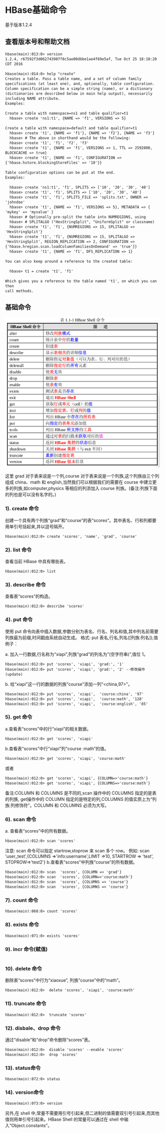 # HBase基础命令
基于版本1.2.4

## 查看版本号和帮助文档

```
hbase(main):013:0> version
1.2.4, r67592f3d062743907f8c5ae00dbbe1ae4f69e5af, Tue Oct 25 18:10:20 CDT 2016

hbase(main):014:0> help "create"
Creates a table. Pass a table name, and a set of column family
specifications (at least one), and, optionally, table configuration.
Column specification can be a simple string (name), or a dictionary
(dictionaries are described below in main help output), necessarily 
including NAME attribute. 
Examples:

Create a table with namespace=ns1 and table qualifier=t1
  hbase> create 'ns1:t1', {NAME => 'f1', VERSIONS => 5}

Create a table with namespace=default and table qualifier=t1
  hbase> create 't1', {NAME => 'f1'}, {NAME => 'f2'}, {NAME => 'f3'}
  hbase> # The above in shorthand would be the following:
  hbase> create 't1', 'f1', 'f2', 'f3'
  hbase> create 't1', {NAME => 'f1', VERSIONS => 1, TTL => 2592000, BLOCKCACHE => true}
  hbase> create 't1', {NAME => 'f1', CONFIGURATION => {'hbase.hstore.blockingStoreFiles' => '10'}}
  
Table configuration options can be put at the end.
Examples:

  hbase> create 'ns1:t1', 'f1', SPLITS => ['10', '20', '30', '40']
  hbase> create 't1', 'f1', SPLITS => ['10', '20', '30', '40']
  hbase> create 't1', 'f1', SPLITS_FILE => 'splits.txt', OWNER => 'johndoe'
  hbase> create 't1', {NAME => 'f1', VERSIONS => 5}, METADATA => { 'mykey' => 'myvalue' }
  hbase> # Optionally pre-split the table into NUMREGIONS, using
  hbase> # SPLITALGO ("HexStringSplit", "UniformSplit" or classname)
  hbase> create 't1', 'f1', {NUMREGIONS => 15, SPLITALGO => 'HexStringSplit'}
  hbase> create 't1', 'f1', {NUMREGIONS => 15, SPLITALGO => 'HexStringSplit', REGION_REPLICATION => 2, CONFIGURATION => {'hbase.hregion.scan.loadColumnFamiliesOnDemand' => 'true'}}
  hbase> create 't1', {NAME => 'f1', DFS_REPLICATION => 1}

You can also keep around a reference to the created table:

  hbase> t1 = create 't1', 'f1'

Which gives you a reference to the table named 't1', on which you can then
call methods.
```

## 基础命令
![hbase shell基础命令](/_img/hbase-shell.png)

这里 grad 对于表来说是一个列,course 对于表来说是一个列族,这个列族由三个列组成 china、math 和 english,当然我们可以根据我们的需要在 course 中建立更多的列族,如computer,physics 等相应的列添加入 course 列族。(备注:列族下面的列也是可以没有名字的。)
### 1). create 命令
创建一个具有两个列族“grad”和“course”的表“scores”。其中表名、行和列都要用单引号括起来,并以逗号隔开。
```
hbase(main):012:0> create 'scores', 'name', 'grad', 'course'
```

### 2). list 命令
查看当前 HBase 中具有哪些表。
```
hbase(main):012:0> list
```

### 3). describe 命令
查看表“scores”的构造。
```
hbase(main):012:0> describe 'scores'
```

### 4). put 命令
使用 put 命令向表中插入数据,参数分别为表名、行名、列名和值,其中列名前需要列族最为前缀,时间戳由系统自动生成。
格式: put 表名,行名,列名([列族:列名]),值
例子：

a. 加入一行数据,行名称为“xiapi”,列族“grad”的列名为”(空字符串)”,值位 1。

```
hbase(main):012:0> put 'scores', 'xiapi', 'grad:', '1'
hbase(main):012:0> put 'scores', 'xiapi', 'grad:', '2' --修改操作(update)
```

b. 给“xiapi”这一行的数据的列族“course”添加一列“<china,97>”。

```
hbase(main):012:0> put 'scores', 'xiapi',  'course:china', '97'
hbase(main):012:0> put 'scores', 'xiapi',  'course:math', '128'
hbase(main):012:0> put 'scores', 'xiapi',  'course:english', '85'
```

### 5). get 命令
a.查看表“scores”中的行“xiapi”的相关数据。
```
hbase(main):012:0> get 'scores', 'xiapi'
```
b.查看表“scores”中行“xiapi”列“course :math”的值。
```
hbase(main):012:0> get 'scores', 'xiapi', 'course:math'
```
或者
```
hbase(main):012:0> get 'scores', 'xiapi', {COLUMN=>'course:math'}
hbase(main):012:0> get 'scores', 'xiapi', {COLUMNS=>'course:math'}
```
备注:COLUMN 和 COLUMNS 是不同的,scan 操作中的 COLUMNS 指定的是表的列族, get操作中的 COLUMN 指定的是特定的列,COLUMNS 的值实质上为“列族:列修饰符”。COLUMN 和 COLUMNS 必须为大写。

### 6). scan 命令
a. 查看表“scores”中的所有数据。
```
hbase(main):012:0> scan 'scores'
```
注意:
scan 命令可以指定 startrow,stoprow 来 scan 多个 row。
例如:
scan 'user_test',{COLUMNS =>'info:username',LIMIT =>10, STARTROW => 'test', STOPROW=>'test2'}
b.查看表“scores”中列族“course”的所有数据。
```
hbase(main):012:0> scan  'scores', {COLUMN => 'grad'}
hbase(main):012:0> scan  'scores', {COLUMN=>'course:math'}
hbase(main):012:0> scan  'scores', {COLUMNS => 'course'}
hbase(main):012:0> scan  'scores', {COLUMNS => 'course'}
```

### 7). count 命令
```
hbase(main):068:0> count 'scores'
```

### 8). exists 命令
```
hbase(main):071:0> exists 'scores'
```

### 9). incr 命令(赋值)
```
```

### 10). delete 命令
删除表“scores”中行为“xiaoxue”, 列族“course”中的“math”。
```
hbase(main):012:0>  delete 'scores', 'xiapi', 'course:math'
```

### 11). truncate 命令
```
hbase(main):012:0>  truncate 'scores'
```

### 12). disbale、drop 命令
通过“disable”和“drop”命令删除“scores”表。
```
hbase(main):012:0>  disable 'scores' --enable 'scores' 
hbase(main):012:0>  drop 'scores'
```

### 13).  status命令
```
hbase(main):072:0> status
```

### 14).  version命令
```
hbase(main):073:0> version
```

另外,在 shell 中,常量不需要用引号引起来,但二进制的值需要双引号引起来,而其他值则用单引号引起来。HBase Shell 的常量可以通过在 shell 中输入“Object.constants”。



